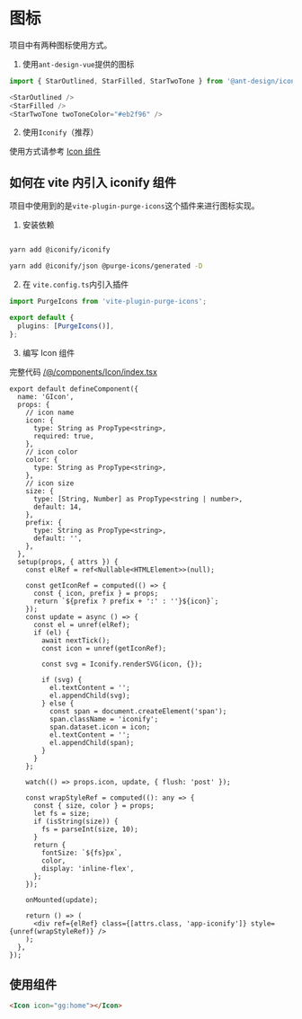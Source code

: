 # 图标

项目中有两种图标使用方式。

1. 使用`ant-design-vue`提供的图标

```ts
import { StarOutlined, StarFilled, StarTwoTone } from '@ant-design/icons-vue';

<StarOutlined />
<StarFilled />
<StarTwoTone twoToneColor="#eb2f96" />

```

2. 使用`Iconify`（推荐）

使用方式请参考 [Icon 组件](../../comp/glob/icon.md)

## 如何在 vite 内引入 iconify 组件

项目中使用到的是`vite-plugin-purge-icons`这个插件来进行图标实现。

1. 安装依赖

```bash

yarn add @iconify/iconify

yarn add @iconify/json @purge-icons/generated -D

```

2. 在 `vite.config.ts`内引入插件

```ts
import PurgeIcons from 'vite-plugin-purge-icons';

export default {
  plugins: [PurgeIcons()],
};
```

3. 编写 Icon 组件

完整代码 [/@/components/Icon/index.tsx](https://github.com/anncwb/vue-vben-admin/tree/main/src/components/Icon/index.tsx)

```tsx
export default defineComponent({
  name: 'GIcon',
  props: {
    // icon name
    icon: {
      type: String as PropType<string>,
      required: true,
    },
    // icon color
    color: {
      type: String as PropType<string>,
    },
    // icon size
    size: {
      type: [String, Number] as PropType<string | number>,
      default: 14,
    },
    prefix: {
      type: String as PropType<string>,
      default: '',
    },
  },
  setup(props, { attrs }) {
    const elRef = ref<Nullable<HTMLElement>>(null);

    const getIconRef = computed(() => {
      const { icon, prefix } = props;
      return `${prefix ? prefix + ':' : ''}${icon}`;
    });
    const update = async () => {
      const el = unref(elRef);
      if (el) {
        await nextTick();
        const icon = unref(getIconRef);

        const svg = Iconify.renderSVG(icon, {});

        if (svg) {
          el.textContent = '';
          el.appendChild(svg);
        } else {
          const span = document.createElement('span');
          span.className = 'iconify';
          span.dataset.icon = icon;
          el.textContent = '';
          el.appendChild(span);
        }
      }
    };

    watch(() => props.icon, update, { flush: 'post' });

    const wrapStyleRef = computed((): any => {
      const { size, color } = props;
      let fs = size;
      if (isString(size)) {
        fs = parseInt(size, 10);
      }
      return {
        fontSize: `${fs}px`,
        color,
        display: 'inline-flex',
      };
    });

    onMounted(update);

    return () => (
      <div ref={elRef} class={[attrs.class, 'app-iconify']} style={unref(wrapStyleRef)} />
    );
  },
});
```

## 使用组件

```html
<Icon icon="gg:home"></Icon>
```
